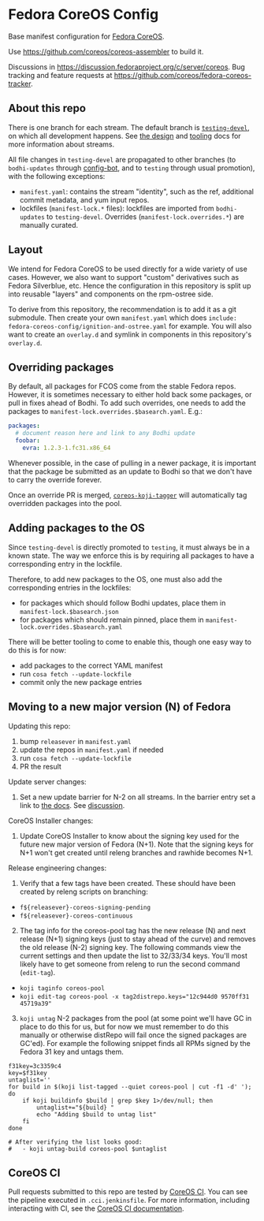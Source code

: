 # Fedora CoreOS Config

Base manifest configuration for
[Fedora CoreOS](https://coreos.fedoraproject.org/).

Use https://github.com/coreos/coreos-assembler to build it.

Discussions in
https://discussion.fedoraproject.org/c/server/coreos. Bug
tracking and feature requests at
https://github.com/coreos/fedora-coreos-tracker.

## About this repo

There is one branch for each stream. The default branch is
[`testing-devel`](https://github.com/coreos/fedora-coreos-config/commits/testing-devel),
on which all development happens. See
[the design](https://github.com/coreos/fedora-coreos-tracker/blob/master/Design.md#release-streams)
and [tooling](https://github.com/coreos/fedora-coreos-tracker/blob/master/stream-tooling.md)
docs for more information about streams.

All file changes in `testing-devel` are propagated to other
branches (to `bodhi-updates` through
[config-bot](https://github.com/coreos/fedora-coreos-releng-automation/tree/master/config-bot),
and to `testing` through usual promotion), with the
following exceptions:
- `manifest.yaml`: contains the stream "identity", such as
  the ref, additional commit metadata, and yum input repos.
- lockfiles (`manifest-lock.*` files): lockfiles are
  imported from `bodhi-updates` to `testing-devel`.
  Overrides (`manifest-lock.overrides.*`) are manually
  curated.

## Layout

We intend for Fedora CoreOS to be used directly for a wide variety
of use cases.  However, we also want to support "custom" derivatives
such as Fedora Silverblue, etc.  Hence the configuration in this
repository is split up into reusable "layers" and components on
the rpm-ostree side.

To derive from this repository, the recommendation is to add it
as a git submodule.  Then create your own `manifest.yaml` which does
`include: fedora-coreos-config/ignition-and-ostree.yaml` for example.
You will also want to create an `overlay.d` and symlink in components
in this repository's `overlay.d`.

## Overriding packages

By default, all packages for FCOS come from the stable
Fedora repos. However, it is sometimes necessary to either
hold back some packages, or pull in fixes ahead of Bodhi. To
add such overrides, one needs to add the packages to
`manifest-lock.overrides.$basearch.yaml`. E.g.:

```yaml
packages:
  # document reason here and link to any Bodhi update
  foobar:
    evra: 1.2.3-1.fc31.x86_64
```

Whenever possible, in the case of pulling in a newer
package, it is important that the package be submitted as an
update to Bodhi so that we don't have to carry the override
forever.

Once an override PR is merged,
[`coreos-koji-tagger`](https://github.com/coreos/fedora-coreos-releng-automation/tree/master/coreos-koji-tagger)
will automatically tag overridden packages into the pool.

## Adding packages to the OS

Since `testing-devel` is directly promoted to `testing`, it
must always be in a known state. The way we enforce this is
by requiring all packages to have a corresponding entry in
the lockfile.

Therefore, to add new packages to the OS, one must also add
the corresponding entries in the lockfiles:
- for packages which should follow Bodhi updates, place them
  in `manifest-lock.$basearch.json`
- for packages which should remain pinned, place them
  in `manifest-lock.overrides.$basearch.yaml`

There will be better tooling to come to enable this, though
one easy way to do this is for now:
- add packages to the correct YAML manifest
- run `cosa fetch --update-lockfile`
- commit only the new package entries

## Moving to a new major version (N) of Fedora

Updating this repo:

1. bump `releasever` in `manifest.yaml`
2. update the repos in `manifest.yaml` if needed
3. run `cosa fetch --update-lockfile`
4. PR the result

Update server changes:

1. Set a new update barrier for N-2 on all streams.
   In the barrier entry set a link to [the docs](https://docs.fedoraproject.org/en-US/fedora-coreos/update-barrier-signing-keys/).
   See [discussion](https://github.com/coreos/fedora-coreos-tracker/issues/480#issuecomment-631724629).

CoreOS Installer changes:

1. Update CoreOS Installer to know about the signing key used for the
   future new major version of Fedora (N+1). Note that the signing
   keys for N+1 won't get created until releng branches and rawhide
   becomes N+1.

Release engineering changes:

1. Verify that a few tags have been created. These should have been created
   by releng scripts on branching: 

- `f${releasever}-coreos-signing-pending`
- `f${releasever}-coreos-continuous`

2. The tag info for the coreos-pool tag has the new release (N) and
   next release (N+1) signing keys (just to stay ahead of the curve)
   and removes the old release (N-2) signing key. The following commands
   view the current settings and then update the list to 32/33/34 keys.
   You'll most likely have to get someone from releng to run the second
   command (`edit-tag`).

- `koji taginfo coreos-pool`
- `koji edit-tag coreos-pool -x tag2distrepo.keys="12c944d0 9570ff31 45719a39"`


3. `koji untag` N-2 packages from the pool (at some point we'll have GC
   in place to do this for us, but for now we must remember to do this
   manually or otherwise distRepo will fail once the signed packages are
   GC'ed). For example the following snippet finds all RPMs signed by the
   Fedora 31 key and untags them.

```
f31key=3c3359c4
key=$f31key
untaglist=''
for build in $(koji list-tagged --quiet coreos-pool | cut -f1 -d' '); do
    if koji buildinfo $build | grep $key 1>/dev/null; then
        untaglist+="${build} "
        echo "Adding $build to untag list"
    fi
done

# After verifying the list looks good:
#   - koji untag-build coreos-pool $untaglist
```

## CoreOS CI

Pull requests submitted to this repo are tested by
[CoreOS CI](https://github.com/coreos/coreos-ci). You can see the pipeline
executed in `.cci.jenkinsfile`. For more information, including interacting with
CI, see the [CoreOS CI documentation](https://github.com/coreos/coreos-ci/blob/master/README-upstream-ci.md).
